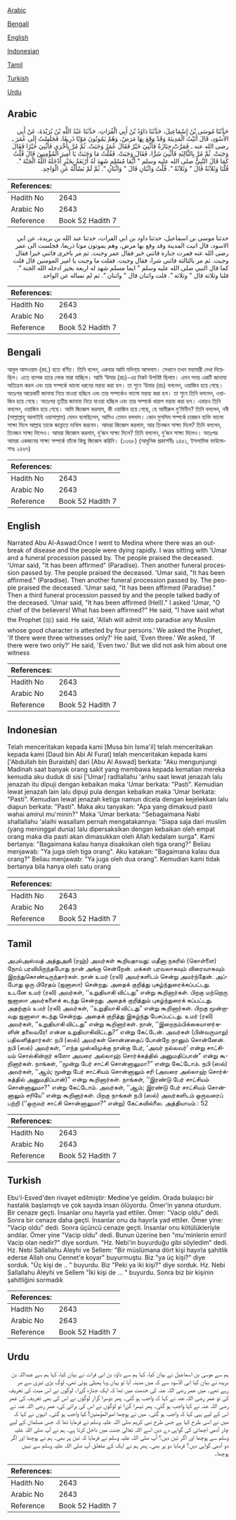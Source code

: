 [Arabic](#arabic)

[Bengali](#bengali)

[English](#english)

[Indonesian](#indonesian)

[Tamil](#tamil)

[Turkish](#turkish)

[Urdu](#urdu)

## Arabic


<div dir="rtl" lang="ar" style={{fontSize:'larger',backgroundColor:'#f8f9fa',padding:20}}>
حَدَّثَنَا مُوسَى بْنُ إِسْمَاعِيلَ، حَدَّثَنَا دَاوُدُ بْنُ أَبِي الْفُرَاتِ، حَدَّثَنَا عَبْدُ اللَّهِ بْنُ بُرَيْدَةَ، عَنْ أَبِي الأَسْوَدِ، قَالَ أَتَيْتُ الْمَدِينَةَ وَقَدْ وَقَعَ بِهَا مَرَضٌ، وَهُمْ يَمُوتُونَ مَوْتًا ذَرِيعًا، فَجَلَسْتُ إِلَى عُمَرَ ـ رضى الله عنه ـ فَمَرَّتْ جِنَازَةٌ فَأُثْنِيَ خَيْرٌ فَقَالَ عُمَرُ وَجَبَتْ‏.‏ ثُمَّ مُرَّ بِأُخْرَى فَأُثْنِيَ خَيْرًا فَقَالَ وَجَبَتْ‏.‏ ثُمَّ مُرَّ بِالثَّالِثَةِ فَأُثْنِيَ شَرًّا، فَقَالَ وَجَبَتْ‏.‏ فَقُلْتُ مَا وَجَبَتْ يَا أَمِيرَ الْمُؤْمِنِينَ قَالَ قُلْتُ كَمَا قَالَ النَّبِيُّ صلى الله عليه وسلم ‏"‏ أَيُّمَا مُسْلِمٍ شَهِدَ لَهُ أَرْبَعَةٌ بِخَيْرٍ أَدْخَلَهُ اللَّهُ الْجَنَّةَ ‏"‏‏.‏ قُلْنَا وَثَلاَثَةٌ قَالَ ‏"‏ وَثَلاَثَةٌ ‏"‏‏.‏ قُلْتُ وَاثْنَانِ قَالَ ‏"‏ وَاثْنَانِ ‏"‏‏.‏ ثُمَّ لَمْ نَسْأَلْهُ عَنِ الْوَاحِدِ‏.‏
</div>
<div style={{backgroundColor:'#f8f9fa',padding:20, marginBottom: 10}}><table> <thead> <tr> <th>References:</th> <th></th> </tr> </thead> <tbody><tr><td>Hadith No</td><td>2643</td></tr><tr><td>Arabic No</td><td>2643</td></tr><tr><td>Reference</td><td>Book 52 Hadith 7</td></tr></tbody></table></div>


<div dir="rtl" lang="ar" style={{fontSize:'larger',backgroundColor:'#f8f9fa',padding:20}}>
حدثنا موسى بن اسماعيل، حدثنا داود بن ابي الفرات، حدثنا عبد الله بن بريدة، عن ابي الاسود، قال اتيت المدينة وقد وقع بها مرض، وهم يموتون موتا ذريعا، فجلست الى عمر رضى الله عنه فمرت جنازة فاثني خير فقال عمر وجبت. ثم مر باخرى فاثني خيرا فقال وجبت. ثم مر بالثالثة فاثني شرا، فقال وجبت. فقلت ما وجبت يا امير المومنين قال قلت كما قال النبي صلى الله عليه وسلم " ايما مسلم شهد له اربعة بخير ادخله الله الجنة ". قلنا وثلاثة قال " وثلاثة ". قلت واثنان قال " واثنان ". ثم لم نساله عن الواحد
</div>
<div style={{backgroundColor:'#f8f9fa',padding:20, marginBottom: 10}}><table> <thead> <tr> <th>References:</th> <th></th> </tr> </thead> <tbody><tr><td>Hadith No</td><td>2643</td></tr><tr><td>Arabic No</td><td>2643</td></tr><tr><td>Reference</td><td>Book 52 Hadith 7</td></tr></tbody></table></div>

## Bengali


<div dir="ltr" lang="bn" style={{fontSize:'larger',backgroundColor:'#f8f9fa',padding:20}}>
আবুল আসওয়াদ (রহ.) হতে বর্ণিত। তিনি বলেন, একবার আমি মদিনা্য় আসলাম। সেখানে তখন মহামারী দেখা দিয়েছিল। এতে ব্যাপক হারে লোক মারা যাচ্ছিল। আমি ‘উমার (রাঃ)-এর নিকট উপবিষ্ট ছিলাম। এমন সময় একটি জানাযা অতিক্রম করল এবং তার সম্পর্কে ভালো ধরনের মন্তব্য করা হল। তা শুনে ‘উমার (রাঃ) বললেন, ওয়াজিব হয়ে গেছে। অতঃপর আরেকটি জানাযা নিয়ে যাওয়া হচ্ছিল এবং তার সম্পর্কেও ভালো মন্তব্য করা হল। তা শুনে তিনি বললেন, ওয়াজিব হয়ে গেছে। অতঃপর তৃতীয় জানাযা নিয়ে যাওয়া হচ্ছিল এবং তার সম্পর্কে খারাপ মন্তব্য করা হল। এবারও তিনি বললেন, ওয়াজিব হয়ে গেছে। আমি জিজ্ঞেস করলাম, কী ওয়াজিব হয়ে গেছে, হে আমীরুল মু’মিনীন? তিনি বললেন, নবী (সাল্লাল্লাহু আলাইহি ওয়াসাল্লাম) যেমন বলেছিলেন, আমিও তেমন বললাম। কোন মুসলিম সম্পর্কে চারজন ব্যক্তি ভালো সাক্ষ্য দিলে আল্লাহ তাকে জান্নাতে দাখিল করবেন। আমরা জিজ্ঞেস করলাম, আর তিনজন সাক্ষ্য দিলে? তিনি বললেন, তিনজন সাক্ষ্য দিলেও। আমরা জিজ্ঞেস করলাম, দু’জন সাক্ষ্য দিলে? তিনি বললেন, দু’জন সাক্ষ্য দিলেও। অতঃপর আমরা একজনের সাক্ষ্য সম্পর্কে তাঁকে কিছু জিজ্ঞেস করিনি। (১৩৬৮) (আধুনিক প্রকাশনীঃ ২৪৫১, ইসলামিক ফাউন্ডেশনঃ ২৪৬৭)
</div>
<div style={{backgroundColor:'#f8f9fa',padding:20, marginBottom: 10}}><table> <thead> <tr> <th>References:</th> <th></th> </tr> </thead> <tbody><tr><td>Hadith No</td><td>2643</td></tr><tr><td>Arabic No</td><td>2643</td></tr><tr><td>Reference</td><td>Book 52 Hadith 7</td></tr></tbody></table></div>

## English


<div dir="ltr" lang="en" style={{fontSize:'larger',backgroundColor:'#f8f9fa',padding:20}}>
Narrated Abu Al-Aswad:Once I went to Medina where there was an outbreak of disease and the people were dying rapidly. I was sitting with 'Umar and a funeral procession passed by. The people praised the deceased. 'Umar said, "It has been affirmed" (Paradise). Then another funeral procession passed by. The people praised the deceased. 'Umar said, "It has been affirmed." (Paradise). Then another funeral procession passed by. The people praised the deceased. 'Umar said, "It has been affirmed (Paradise)." Then a third funeral procession passed by and the people talked badly of the deceased. 'Umar said, "It has been affirmed (Hell)." I asked 'Umar, "O chief of the believers! What has been affirmed?" He said, "I have said what the Prophet (ﷺ) said. He said, 'Allah will admit into paradise any Muslim whose good character is attested by four persons.' We asked the Prophet, 'If there were three witnesses only?' He said, 'Even three.' We asked, 'If there were two only?' He said, 'Even two.' But we did not ask him about one witness
</div>
<div style={{backgroundColor:'#f8f9fa',padding:20, marginBottom: 10}}><table> <thead> <tr> <th>References:</th> <th></th> </tr> </thead> <tbody><tr><td>Hadith No</td><td>2643</td></tr><tr><td>Arabic No</td><td>2643</td></tr><tr><td>Reference</td><td>Book 52 Hadith 7</td></tr></tbody></table></div>

## Indonesian


<div dir="ltr" lang="id" style={{fontSize:'larger',backgroundColor:'#f8f9fa',padding:20}}>
Telah menceritakan kepada kami [Musa bin Isma'il] telah menceritakan kepada kami [Daud bin Abi Al Furat] telah menceritakan kepada kami ['Abdullah bin Buraidah] dari [Abu Al Aswad] berkata: "Aku mengunjungi Madinah saat banyak orang sakit yang membawa kepada kematian mereka kemudia aku duduk di sisi ['Umar] radliallahu 'anhu saat lewat jenazah lalu jenazah itu dipuji dengan kebaikan maka 'Umar berkata: "Pasti". Kemudian lewat jenazah lain lalu dipuji pula dengan kebaikan maka 'Umar berkata: "Pasti". Kemudian lewat jenazah ketiga namun dicela dengan kejelekkan lalu diapun berkata: "Pasti". Maka aku tanyakan: "Apa yang dimaksud pasti wahai amirul mu'minin?" Maka 'Umar berkata: "Sebagaimana Nabi shallallahu 'alaihi wasallam pernah mengatakannya: "Siapa saja dari muslim (yang meninggal dunia) lalu dipersaksikan dengan kebaikan oleh empat orang maka dia pasti akan dimasukkan oleh Allah kedalam surga". Kami bertanya: "Bagaimana kalau hanya disaksikan oleh tiga orang?" Beliau menjawab: "Ya juga oleh tiga orang". Aku katakan: "Bagaimana kalau dua orang?" Beliau menjawab: "Ya juga oleh dua orang". Kemudian kami tidak bertanya bila hanya oleh satu orang
</div>
<div style={{backgroundColor:'#f8f9fa',padding:20, marginBottom: 10}}><table> <thead> <tr> <th>References:</th> <th></th> </tr> </thead> <tbody><tr><td>Hadith No</td><td>2643</td></tr><tr><td>Arabic No</td><td>2643</td></tr><tr><td>Reference</td><td>Book 52 Hadith 7</td></tr></tbody></table></div>

## Tamil


<div dir="ltr" lang="ta" style={{fontSize:'larger',backgroundColor:'#f8f9fa',padding:20}}>
அபுல்அஸ்வத் அத்துஅலீ (ரஹ்) அவர்கள் கூறியதாவது: மதீனா நகரில் (கொள்ளை) நோய் பரவியிருந்தபோது நான் அங்கு சென்றேன். மக்கள் பரவலாகவும் விரைவாகவும் இறந்துகொண்டிருந்தார்கள். நான் உமர் (ரலி) அவர்களிடம் சென்று அமர்ந்தேன். அப்போது ஒரு பிரேதம் (ஜனாஸா) சென்றது. அதைக் குறித்து புகழ்ந்துரைக்கப்பட்டது. உடனே உமர் (ரலி) அவர்கள், ‘‘உறுதியாகி விட்டது” என்று கூறினார்கள். பிறகு மற்றொரு ஜனாஸா அவர்களைக் கடந்து சென்றது. அதைக் குறித்தும் புகழ்ந்துரைக் கப்பட்டது. அதற்கும் உமர் (ரலி) அவர்கள், ‘‘உறுதியாகி விட்டது” என்று கூறினார்கள். பிறகு மூன்றாவது ஜனாஸா கடந்து சென்றது. அதைக் குறித்து இகழ்ந்து பேசப்பட்டது. உமர் (ரலி) அவர்கள், ‘‘உறுதியாகி விட்டது” என்று கூறினார்கள். நான், ‘‘இறைநம்பிக்கையாளர்களின் தலைவரே! என்ன உறுதியாகிவிட்டது?” என்று கேட்டேன். அவர்கள் (பின்வருமாறு) பதிலளித்தார்கள்: நபி (ஸல்) அவர்கள் சொன்னதைப் போன்றே நானும் சொன்னேன். நபி (ஸல்) அவர்கள், ‘‘எந்த முஸ்லிமுக்கு நான்கு பேர், ‘அவர் நல்லவர்’ என்று சாட்சியம் சொல்கின்றார் களோ அவரை அல்லாஹ் சொர்க்கத்தில் அனுமதிப்பான்” என்று கூறினார்கள். நாங்கள், ‘‘மூன்று பேர் சாட்சி சொன்னாலுமா?” என்று கேட்டோம். நபி (ஸல்) அவர்கள், ‘‘ஆம்; மூன்று பேர் சாட்சியம் சொன்னாலும் சரி (அவரை அல்லாஹ் சொர்க்கத்தில் அனுமதிப்பான்)” என்று கூறினார்கள். நாங்கள், ‘‘இரண்டு பேர் சாட்சியம் சொன்னாலுமா?” என்று கேட்டோம். அவர்கள், ‘‘ஆம்; இரண்டு பேர் சாட்சியம் சொன்னாலும் சரியே” என்று கூறினார்கள். பிறகு நாங்கள் நபி (ஸல்) அவர்களிடம் ஒருவரைப் பற்றி (‘‘ஒருவர் சாட்சி சொன்னாலுமா?” என்று) கேட்கவில்லை. அத்தியாயம் : 52
</div>
<div style={{backgroundColor:'#f8f9fa',padding:20, marginBottom: 10}}><table> <thead> <tr> <th>References:</th> <th></th> </tr> </thead> <tbody><tr><td>Hadith No</td><td>2643</td></tr><tr><td>Arabic No</td><td>2643</td></tr><tr><td>Reference</td><td>Book 52 Hadith 7</td></tr></tbody></table></div>

## Turkish


<div dir="ltr" lang="tr" style={{fontSize:'larger',backgroundColor:'#f8f9fa',padding:20}}>
Ebu'l-Esved'den rivayet edilmiştir: Medine'ye geldim. Orada bulaşıcı bir hastalık başlamıştı ve çok sayıda insan ölüyordu. Ömer'in yanına oturdum. Bir cenaze geçti. İnsanlar onu hayırla yad ettiler. Ömer: "Vacip oldu" dedi. Sonra bir cenaze daha geçti. İnsanlar onu da hayırla yad ettiler. Ömer yine: "Vacip oldu" dedi. Sonra üçüncü cenaze geçti. İnsanlar onu kötülükleriyle andılar. Ömer yine "Vacip oldu" dedi. Bunun üzerine ben "mu'minlerin emiri! Vacip olan nedir?" diye sordum. "Hz. Nebi'in buyurduğu gibi söyledim" dedi. Hz. Nebi Sallallahu Aleyhi ve Sellem: "Bir müslümana dört kişi hayırla şahitlik ederse Allah onu Cennet'e koyar" buyurmuştu. Biz "ya üç kişi?" diye sorduk. "Üç kişi de .. " buyurdu. Biz "Peki ya iki kişi?" diye sorduk. Hz. Nebi Sallallahu Aleyhi ve Sellem "İki kişi de ... " buyurdu. Sonra biz bir kişinin şahitliğini sormadık
</div>
<div style={{backgroundColor:'#f8f9fa',padding:20, marginBottom: 10}}><table> <thead> <tr> <th>References:</th> <th></th> </tr> </thead> <tbody><tr><td>Hadith No</td><td>2643</td></tr><tr><td>Arabic No</td><td>2643</td></tr><tr><td>Reference</td><td>Book 52 Hadith 7</td></tr></tbody></table></div>

## Urdu


<div dir="rtl" lang="ur" style={{fontSize:'larger',backgroundColor:'#f8f9fa',padding:20}}>
ہم سے موسیٰ بن اسماعیل نے بیان کیا، کہا ہم سے داؤد بن ابی فرات نے بیان کیا، کہا ہم سے عبداللہ بن بریدہ نے بیان کیا ابی الاسود سے کہ میں مدینہ آیا تو یہاں وبا پھیلی ہوئی تھی، لوگ بڑی تیزی سے مر رہے تھے۔ میں عمر رضی اللہ عنہ کی خدمت میں تھا کہ ایک جنازہ گزرا۔ لوگوں نے اس میت کی تعریف کی تو عمر رضی اللہ عنہ نے کہا کہ واجب ہو گئی۔ پھر دوسرا گزار لوگوں نے اس کی بھی تعریف کی عمر رضی اللہ عنہ نے کہا واجب ہو گئی۔ پھر تیسرا گزرا تو لوگوں نے اس کی برائی کی، عمر رضی اللہ عنہ نے اس کے لیے یہی کہا کہ واجب ہو گئی۔ میں نے پوچھا امیرالمؤمنین! کیا واجب ہو گئی۔ انہوں نے کہا کہ میں نے اسی طرح کہا ہے جس طرح نبی کریم صلی اللہ علیہ وسلم نے فرمایا تھا کہ جس مسلمان کے لیے چار آدمی اچھائی کی گواہی دے دیں اسے اللہ تعالیٰ جنت میں داخل کرتا ہے۔ ہم نے آپ صلی اللہ علیہ وسلم سے پوچھا اور اگر تین دیں؟ آپ صلی اللہ علیہ وسلم نے فرمایا کہ تین پر بھی۔ ہم نے پوچھا اور اگر دو آدمی گواہی دیں؟ فرمایا دو پر بھی۔ پھر ہم نے ایک کے متعلق آپ صلی اللہ علیہ وسلم سے نہیں پوچھا۔
</div>
<div style={{backgroundColor:'#f8f9fa',padding:20, marginBottom: 10}}><table> <thead> <tr> <th>References:</th> <th></th> </tr> </thead> <tbody><tr><td>Hadith No</td><td>2643</td></tr><tr><td>Arabic No</td><td>2643</td></tr><tr><td>Reference</td><td>Book 52 Hadith 7</td></tr></tbody></table></div>